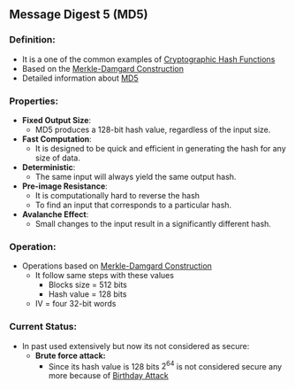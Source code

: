 ## Message Digest 5 (MD5)

### Definition:
- It is a one of the common examples of [Cryptographic Hash Functions](Cryptographic%20Hash%20Functions.md)
- Based on the [Merkle-Damgard Construction](Merkle-Damgard%20Construction.md) 
- Detailed information about [MD5](https://www.geeksforgeeks.org/what-is-the-md5-algorithm/)

### Properties:
- **Fixed Output Size**: 
	- MD5 produces a 128-bit hash value, regardless of the input size.
- **Fast Computation**: 
	- It is designed to be quick and efficient in generating the hash for any size of data.
- **Deterministic**: 
	- The same input will always yield the same output hash.
- **Pre-image Resistance**: 
	- It is computationally hard to reverse the hash
	- To find an input that corresponds to a particular hash.
- **Avalanche Effect**: 
	- Small changes to the input result in a significantly different hash.
### Operation:
- Operations based on [Merkle-Damgard Construction](Merkle-Damgard%20Construction.md)
	- It follow same steps with these values
		- Blocks size  = 512 bits
		- Hash value = 128 bits
	- IV = four 32-bit words
### Current Status:
- In past used extensively but now its not considered as secure:
	- **Brute force attack:**
		- Since its hash value is 128 bits $2^{64}$  is not considered secure any more because of [Birthday Attack](Birthday%20Attack.md)
